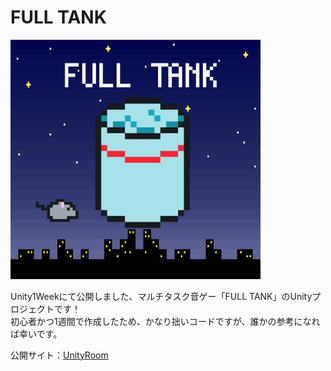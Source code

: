 FULL TANK
==============

<img src="./Sam.jpg" width="400px">

Unity1Weekにて公開しました、マルチタスク音ゲー「FULL TANK」のUnityプロジェクトです！  
初心者かつ1週間で作成したため、かなり拙いコードですが、誰かの参考になれば幸いです。

公開サイト：[UnityRoom](https://unityroom.com/games/full_tank_by_kakusuke)

